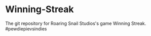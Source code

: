 Winning-Streak
==============

The git repository for Roaring Snail Studios's game Winning Streak.  #pewdiepievsindies
